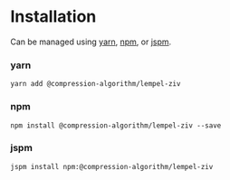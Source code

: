 # Installation

Can be managed using
[yarn](https://yarnpkg.com/en/docs),
[npm](https://docs.npmjs.com),
or [jspm](https://jspm.org/docs).


### yarn
```terminal
yarn add @compression-algorithm/lempel-ziv
```

### npm
```terminal
npm install @compression-algorithm/lempel-ziv --save
```

### jspm
```terminal
jspm install npm:@compression-algorithm/lempel-ziv
```
